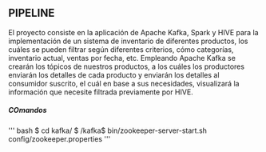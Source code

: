 <h2>PIPELINE</h2>

El proyecto consiste en la aplicación de Apache Kafka, Spark y HIVE para la implementación de un sistema de inventario de diferentes productos, los cuáles se pueden filtrar según diferentes criterios, cómo categorías, inventario actual, ventas por fecha, etc. Empleando Apache Kafka se crearán los tópicos de nuestros productos, a los cuáles los productores enviarán los detalles de cada producto y enviarán los detalles al consumidor suscrito, el cuál en base a sus necesidades, visualizará la información que necesite filtrada previamente por HIVE.

<h5>COmandos</h5>

''' bash
$ cd kafka/
$ /kafka$ bin/zookeeper-server-start.sh config/zookeeper.properties
'''
